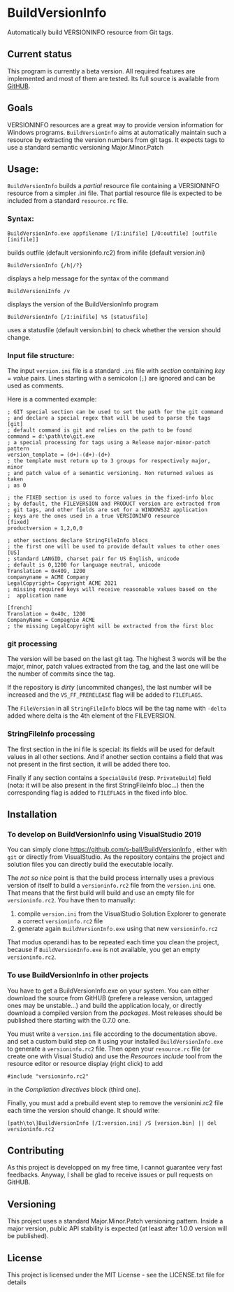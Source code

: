 # BuildVersionInfo
Automatically build VERSIONINFO resource from Git tags.

## Current status

This program is currently a beta version. All required features are
implemented and most of them are tested.
Its full source is available from [GitHUB](https://github.com/s-ball/BuildVersionInfo).

## Goals

VERSIONINFO resources are a great way to provide version information for Windows programs. `BuildVersionInfo` aims at
automatically maintain such a resource by extracting the version numbers from git tags.
It expects tags to use a standard semantic versioning Major.Minor.Patch

## Usage:

`BuildVersionInfo` builds a *partial* resource file containing a VERSIONINFO
resource from a simpler .ini file. That partial resource file is expected to
be included from a standard `resource.rc` file.

### Syntax:

    BuildVersionInfo.exe appfilename [/I:inifile] [/O:outfile] [outfile [inifile]]

builds outfile (default versioninfo.rc2) from inifile (default version.ini)

    BuildVersionInfo {/h|/?}

displays a help message for the syntax of the command

    BuildVersioniInfo /v

displays the version of the BuildVersionInfo program

    BuildVersionInfo [/I:inifile] %S [statusfile]

uses a statusfile (default version.bin) to check whether the version should
change.

### Input file structure:

The input `version.ini` file is a standard `.ini` file with *section*
containing *key = value* pairs. Lines starting with a semicolon (`;`) are
ignored and can be used as comments.

Here is a commented example:

    ; GIT special section can be used to set the path for the git command
    ; and declare a special regex that will be used to parse the tags
    [git]
    ; default command is git and relies on the path to be found
    command = d:\path\to\git.exe
    ; a special processing for tags using a Release major-minor-patch pattern
    version_template = (d+)-(d+)-(d+)
    ; the template must return up to 3 groups for respectively major, minor
    ; and patch value of a semantic versioning. Non returned values as taken
    ; as 0

    ; the FIXED section is used to force values in the fixed-info bloc
    ; by default, the FILEVERSION and PRODUCT version are extracted from
    ; git tags, and other fields are set for a WINDOWS32 application
    ; keys are the ones used in a true VERSIONINFO resource
    [fixed]
    productversion = 1,2,0,0

    ; other sections declare StringFileInfo blocs
    ; the first one will be used to provide default values to other ones
    [US]
    ; standard LANGID, charset pair for US English, unicode
    ; default is 0,1200 for language neutral, unicode
    Translation = 0x409, 1200
    companyname = ACME Company
    LegalCopyright= Copyright ACME 2021
    ; missing required keys will receive reasonable values based on the
    ;  application name

    [french]
    Translation = 0x40c, 1200
    CompanyName = Compagnie ACME
    ; the missing LegalCopyright will be extracted from the first bloc

### git processing

The version will be based on the last git tag. The highest 3 words will
be the major, minor, patch values extracted from the tag, and the last
one will be the number of commits since the tag.

If the repository is *dirty* (uncommited changes), the last number will
be increased and the `VS_FF_PRERELEASE` flag will be added to `FILEFLAGS`.

The `FileVersion` in all `StringFileInfo` blocs will be the tag name with
`-delta` added where delta is the 4th element of the FILEVERSION.

### StringFileInfo processing

The first section in the ini file is special: its fields will be used for
default values in all other sections. And if another section contains a
field that was not present in the first section, it will be added there
too.

Finally if any section contains a `SpecialBuild` (resp. `PrivateBuild`)
field (nota: it will be also present in the first StringFileInfo bloc...)
then the corresponding flag is added to `FILEFLAGS` in the fixed info bloc.

## Installation

### To develop on BuildVersionInfo using VisualStudio 2019

You can simply clone https://github.com/s-ball/BuildVersionInfo , either
with `git` or directly from VisualStudio. As the repository contains the
project and solution files you can directly build the executable locally.

The *not so nice* point is that the build process internally uses a previous
version of itself to build a `versioninfo.rc2` file from the `version.ini`
one. That means that the first build will build and use an empty file for
`versioninfo.rc2`. You have then to manually:

1. compile `version.ini` from the VisualStudio Solution Explorer to generate
a correct `versioninfo.rc2` file
2. generate again `BuildVersionInfo.exe` using that new `versioninfo.rc2`

That modus operandi has to be repeated each time you clean the project,
because if `BuildVersionInfo.exe` is not available, you get an empty
`versioninfo.rc2`.

### To use BuildVersionInfo in other projects

You have to get a BuildVersionInfo.exe on your system. You can either
download the source from GitHUB (prefere a release version, untagged
ones may be unstable...) and build the application localy, or directly
download a compiled version from the *packages*. Most releases should be
published there starting with the 0.7.0 one.

You must write a `version.ini` file according to the documentation above.
and set a custom build step on it using your installed `BuildVersionInfo.exe`
to generate a `versioninfo.rc2` file. Then open your `resource.rc` file (or
create one with Visual Studio) and use the *Resources include* tool from the
resource editor or resource display (right click) to add

    #include "versioninfo.rc2"

in the *Compilation directives* block (third one).

Finally, you must add a prebuild event step to remove the versionini.rc2
file each time the version should change. It should write:

    [path\to\]BuildVersionInfo [/I:version.ini] /S [version.bin] || del versioninfo.rc2

## Contributing

As this project is developped on my free time, I cannot guarantee very fast feedbacks. Anyway, I shall be glad to receive issues or pull requests on GitHUB. 

## Versioning

This project uses a standard Major.Minor.Patch versioning pattern. Inside a major version, public API stability is expected (at least after 1.0.0 version will be published).

## License

This project is licensed under the MIT License - see the LICENSE.txt file for details

